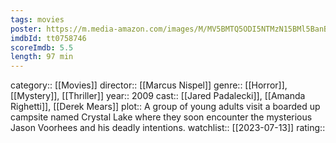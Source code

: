 ```yaml
---
tags: movies
poster: https://m.media-amazon.com/images/M/MV5BMTQ5ODI5NTMzN15BMl5BanBnXkFtZTcwNzY4MTYxMg@@._V1_SX300.jpg
imdbId: tt0758746
scoreImdb: 5.5
length: 97 min
---
```


category:: [[Movies]]
director:: [[Marcus Nispel]]
genre:: [[Horror]], [[Mystery]], [[Thriller]]
year:: 2009
cast:: [[Jared Padalecki]], [[Amanda Righetti]], [[Derek Mears]]
plot:: A group of young adults visit a boarded up campsite named Crystal Lake where they soon encounter the mysterious Jason Voorhees and his deadly intentions.
watchlist:: [[2023-07-13]]
rating::
